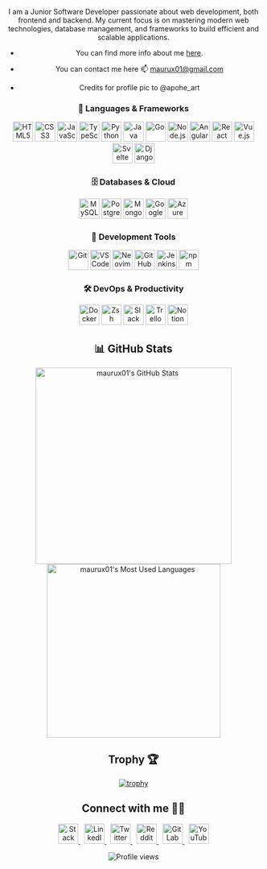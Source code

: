<div align="center">
  
I am a Junior Software Developer passionate about web development, both frontend and backend. My current focus is on mastering modern web technologies, database management, and frameworks to build efficient and scalable applications.


- You can find more info about me [here](https://maurux01.github.io/personalwebpage/).


- You can contact me here 📫 maurux01@gmail.com

- Credits for profile pic to @apohe_art


<div align="center">


  <h3 align="center">📌 <strong>Languages & Frameworks</strong></h3>
  <p align="center">
    <img src="https://cdn.jsdelivr.net/gh/devicons/devicon/icons/html5/html5-original.svg" width="40" alt="HTML5"/>
    <img src="https://cdn.jsdelivr.net/gh/devicons/devicon/icons/css3/css3-original.svg" width="40" alt="CSS3"/>
    <img src="https://cdn.jsdelivr.net/gh/devicons/devicon/icons/javascript/javascript-original.svg" width="40" alt="JavaScript"/>
    <img src="https://cdn.jsdelivr.net/gh/devicons/devicon/icons/typescript/typescript-original.svg" width="40" alt="TypeScript"/>
    <img src="https://cdn.jsdelivr.net/gh/devicons/devicon/icons/python/python-original.svg" width="40" alt="Python"/>
    <img src="https://cdn.jsdelivr.net/gh/devicons/devicon/icons/java/java-original.svg" width="40" alt="Java"/>
    <img src="https://cdn.jsdelivr.net/gh/devicons/devicon/icons/go/go-original.svg" width="40" alt="Go"/>
    <img src="https://cdn.jsdelivr.net/gh/devicons/devicon/icons/nodejs/nodejs-original.svg" width="40" alt="Node.js"/>
    <img src="https://cdn.jsdelivr.net/gh/devicons/devicon/icons/angularjs/angularjs-original.svg" width="40" alt="Angular"/>
    <img src="https://cdn.jsdelivr.net/gh/devicons/devicon/icons/react/react-original.svg" width="40" alt="React"/>
    <img src="https://cdn.jsdelivr.net/gh/devicons/devicon/icons/vuejs/vuejs-original.svg" width="40" alt="Vue.js"/>
    <img src="https://cdn.jsdelivr.net/gh/devicons/devicon/icons/svelte/svelte-original.svg" width="40" alt="Svelte"/>
    <img src="https://cdn.jsdelivr.net/gh/devicons/devicon/icons/django/django-plain.svg" width="40" alt="Django"/>
    <!-- Agrega más iconos aquí si lo deseas -->
  </p>

  <h3 align="center">🗄️ <strong>Databases & Cloud</strong></h3>
  <p align="center">
    <img src="https://cdn.jsdelivr.net/gh/devicons/devicon/icons/mysql/mysql-original.svg" width="40" alt="MySQL"/>
    <img src="https://cdn.jsdelivr.net/gh/devicons/devicon/icons/postgresql/postgresql-original.svg" width="40" alt="PostgreSQL"/>
    <img src="https://cdn.jsdelivr.net/gh/devicons/devicon/icons/mongodb/mongodb-original.svg" width="40" alt="MongoDB"/>
    <img src="https://cdn.jsdelivr.net/gh/devicons/devicon/icons/googlecloud/googlecloud-original.svg" width="40" alt="Google Cloud"/>
    <img src="https://cdn.jsdelivr.net/gh/devicons/devicon/icons/azure/azure-original.svg" width="40" alt="Azure"/>
    <!-- Agrega más iconos aquí si lo deseas -->
  </p>

  <h3 align="center">🔧 <strong>Development Tools</strong></h3>
  <p align="center">
    <img src="https://cdn.jsdelivr.net/gh/devicons/devicon/icons/git/git-original.svg" width="40" alt="Git"/>
    <img src="https://cdn.jsdelivr.net/gh/devicons/devicon/icons/vscode/vscode-original.svg" width="40" alt="VS Code"/>
    <img src="https://cdn.jsdelivr.net/gh/devicons/devicon/icons/neovim/neovim-original.svg" width="40" alt="Neovim"/>
    <img src="https://img.icons8.com/ios-glyphs/50/ffffff/github.png" width="40" alt="GitHub Actions"/>
    <img src="https://cdn.jsdelivr.net/gh/devicons/devicon/icons/jenkins/jenkins-original.svg" width="40" alt="Jenkins"/>
    <img src="https://cdn.jsdelivr.net/gh/devicons/devicon/icons/npm/npm-original-wordmark.svg" width="40" alt="npm"/>
    <!-- Agrega más iconos aquí si lo deseas -->
  </p>

  <h3 align="center">🛠️ <strong>DevOps & Productivity</strong></h3>
  <p align="center">
    <img src="https://cdn.jsdelivr.net/gh/devicons/devicon/icons/docker/docker-original.svg" width="40" alt="Docker"/>
    <img src="https://cdn.jsdelivr.net/gh/devicons/devicon/icons/bash/bash-original.svg" width="40" alt="Zsh"/>
    <img src="https://cdn.jsdelivr.net/gh/devicons/devicon/icons/slack/slack-original.svg" width="40" alt="Slack"/>
    <img src="https://cdn.jsdelivr.net/gh/devicons/devicon/icons/trello/trello-plain.svg" width="40" alt="Trello"/>
    <img src="https://cdn.jsdelivr.net/gh/devicons/devicon/icons/notion/notion-original.svg" width="40" alt="Notion"/>
    <!-- Agrega más iconos aquí si lo deseas -->
  </p>

</div>

## 📊 **GitHub Stats**  

<div align="center">
<div style="display: flex; justify-content: center; align-items: center; flex-direction: column;">
  <img width="390" src="https://github-readme-stats.vercel.app/api?username=maurux01&theme=transparent&count_private=true&show_icons=true&rank_icon=github&locale=en" alt="maurux01's GitHub Stats" />
 <img width="345" src="https://github-readme-stats.vercel.app/api/top-langs/?username=maurux01&layout=compact&theme=tokyonight&hide_border=true" alt="maurux01's Most Used Languages" />
</div>

## Trophy 🏆

[![trophy](https://github-profile-trophy.vercel.app/?username=Maurux01&theme=onedark)](https://github.com/ryo-ma/github-profile-trophy)



## Connect with me 🤝🏻

<p align="center">
  <a href="https://stackoverflow.com/users/28065944/mauro-infante" target="_blank">
    <img src="https://img.icons8.com/fluency/48/stackoverflow.png" width="40" title="Stack Overflow" alt="Stack Overflow"/>
  </a>
  &nbsp;
  <a href="https://linkedin.com/in/infmauro" target="_blank">
    <img src="https://img.icons8.com/fluency/48/linkedin.png" width="40" title="LinkedIn" alt="LinkedIn"/>
  </a>
  &nbsp;
  <a href="https://twitter.com/maufel2" target="_blank">
    <img src="https://img.icons8.com/fluency/48/twitterx.png" width="40" title="Twitter" alt="Twitter"/>
  </a>
  &nbsp;
  <a href="https://www.reddit.com/user/maxinff/" target="_blank">
    <img src="https://img.icons8.com/fluency/48/reddit.png" width="40" title="Reddit" alt="Reddit"/>
  </a>
  &nbsp;
  <a href="https://gitlab.com/Maurux01" target="_blank">
    <img src="https://img.icons8.com/color/48/gitlab.png" width="40" title="GitLab" alt="GitLab"/>
  </a>
  &nbsp;
  <a href="https://www.youtube.com/@maurux01" target="_blank">
    <img src="https://img.icons8.com/fluency/48/youtube-play.png" width="40" title="YouTube" alt="YouTube"/>
  </a>
</p>

<p align="center">
  <img src="https://komarev.com/ghpvc/?username=maurux01&style=flat-square&color=blue" alt="Profile views"/>
</p>


